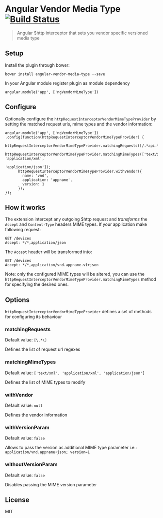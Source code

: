 # Angular Vendor Media Type [![Build Status](https://travis-ci.org/jmnarloch/angular-vendor-media-type.svg?branch=master)](https://travis-ci.org/jmnarloch/angular-vendor-media-type)

> Angular $http interceptor that sets you vendor specific versioned media type

## Setup

Install the plugin through bower:

```
bower install angular-vendor-media-type --save
```

In your Angular module register plugin as module dependency

```
angular.module('app', ['ngVendorMimeType'])
```

## Configure

Optionally configure the `httpRequestInterceptorVendorMimeTypeProvider` by setting the matched request urls,
mime types and the vendor information:

```
angular.module('app', ['ngVendorMimeType'])
.config(function(httpRequestInterceptorVendorMimeTypeProvider) {
      httpRequestInterceptorVendorMimeTypeProvider.matchingRequests([/.*api.*/]);
      httpRequestInterceptorVendorMimeTypeProvider.matchingMimeTypes(['text/xml', 'application/xml',
                                                                      'application/json']);
      httpRequestInterceptorVendorMimeTypeProvider.withVendor({
        name: 'vnd',
        application: 'appname',
        version: 1
      });
});
```

## How it works

The extension intercept any outgoing $http request and *transforms* the `Accept` and `Content-Type` headers MIME types. 
If your application make fallowing request:
  
```
GET /devices
Accept: */*,application/json
```

The `Accept` header will be transformed into:
 
```
GET /devices
Accept: */*,application/vnd.appname.v1+json
```

Note: only the configured MIME types will be altered, you can use the 
`httpRequestInterceptorVendorMimeTypeProvider.matchingMimeTypes` method for specifying the desired ones.

## Options

`httpRequestInterceptorVendorMimeTypeProvider` defines a set of methods for configuring its behaviour

### matchingRequests
Default value: `[\.*\]`

Defines the list of request url regexes

### matchingMimeTypes
Default value: `['text/xml', 'application/xml', 'application/json']`

Defines the list of MIME types to modify

### withVendor
Default value: `null`

Defines the vendor information

### withVersionParam
Default value: `false`

Allows to pass the version as additional MIME type parameter i.e.: `application/vnd.appname+json; version=1`

### withoutVersionParam
Default value: `false`

Disables passing the MIME version parameter

## License

MIT